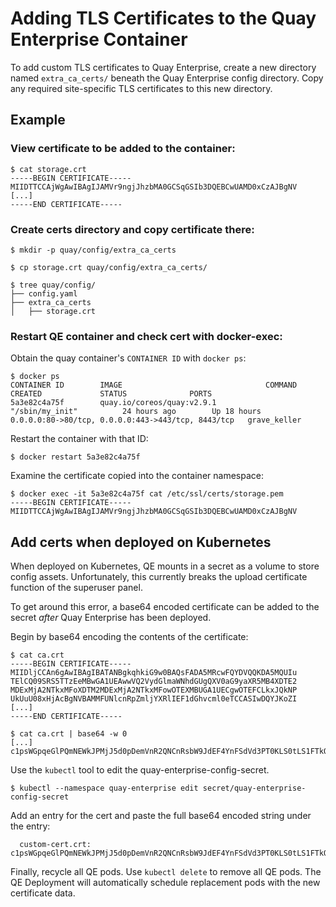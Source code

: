 # Adding TLS Certificates to the Quay Enterprise Container

To add custom TLS certificates to Quay Enterprise, create a new directory named `extra_ca_certs/` beneath the Quay Enterprise config directory. Copy any required site-specific TLS certificates to this new directory.

## Example

### View certificate to be added to the container:

```
$ cat storage.crt
-----BEGIN CERTIFICATE-----
MIIDTTCCAjWgAwIBAgIJAMVr9ngjJhzbMA0GCSqGSIb3DQEBCwUAMD0xCzAJBgNV
[...]
-----END CERTIFICATE-----
```

### Create certs directory and copy certificate there:

```
$ mkdir -p quay/config/extra_ca_certs

$ cp storage.crt quay/config/extra_ca_certs/

$ tree quay/config/
├── config.yaml
├── extra_ca_certs
│   ├── storage.crt
```

### Restart QE container and check cert with docker-exec:

Obtain the quay container's `CONTAINER ID` with `docker ps`:

```
$ docker ps
CONTAINER ID        IMAGE                                COMMAND                  CREATED             STATUS              PORTS
5a3e82c4a75f        quay.io/coreos/quay:v2.9.1           "/sbin/my_init"          24 hours ago        Up 18 hours         0.0.0.0:80->80/tcp, 0.0.0.0:443->443/tcp, 8443/tcp   grave_keller
```

Restart the container with that ID:

```
$ docker restart 5a3e82c4a75f
```

Examine the certificate copied into the container namespace:

```
$ docker exec -it 5a3e82c4a75f cat /etc/ssl/certs/storage.pem
-----BEGIN CERTIFICATE-----
MIIDTTCCAjWgAwIBAgIJAMVr9ngjJhzbMA0GCSqGSIb3DQEBCwUAMD0xCzAJBgNV
```


## Add certs when deployed on Kubernetes

When deployed on Kubernetes, QE mounts in a secret as a volume to store config assets. Unfortunately, this currently breaks the upload certificate function of the superuser panel.

To get around this error, a base64 encoded certificate can be added to the secret *after* Quay Enterprise has been deployed.

Begin by base64 encoding the contents of the certificate:

```
$ cat ca.crt
-----BEGIN CERTIFICATE-----
MIIDljCCAn6gAwIBAgIBATANBgkqhkiG9w0BAQsFADA5MRcwFQYDVQQKDA5MQUIu
TElCQ09SRS5TTzEeMBwGA1UEAwwVQ2VydGlmaWNhdGUgQXV0aG9yaXR5MB4XDTE2
MDExMjA2NTkxMFoXDTM2MDExMjA2NTkxMFowOTEXMBUGA1UECgwOTEFCLkxJQkNP
UkUuU08xHjAcBgNVBAMMFUNlcnRpZmljYXRlIEF1dGhvcml0eTCCASIwDQYJKoZI
[...]
-----END CERTIFICATE-----

$ cat ca.crt | base64 -w 0
[...]
c1psWGpqeGlPQmNEWkJPMjJ5d0pDemVnR2QNCnRsbW9JdEF4YnFSdVd3PT0KLS0tLS1FTkQgQ0VSVElGSUNBVEUtLS0tLQo=
```

Use the `kubectl` tool to edit the quay-enterprise-config-secret.
```
$ kubectl --namespace quay-enterprise edit secret/quay-enterprise-config-secret
```

Add an entry for the cert and paste the full base64 encoded string under the entry:

```
  custom-cert.crt:
c1psWGpqeGlPQmNEWkJPMjJ5d0pDemVnR2QNCnRsbW9JdEF4YnFSdVd3PT0KLS0tLS1FTkQgQ0VSVElGSUNBVEUtLS0tLQo=
```

Finally, recycle all QE pods. Use `kubectl delete` to remove all QE pods. The QE Deployment will automatically schedule replacement pods with the new certificate data.
